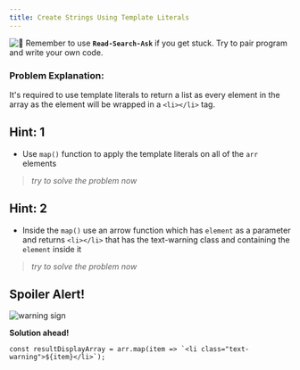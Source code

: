 ```yaml
---
title: Create Strings Using Template Literals
---
```


![:triangular_flag_on_post:](https://forum.freecodecamp.com/images/emoji/emoji_one/triangular_flag_on_post.png?v=3 ":triangular_flag_on_post:") Remember to use <a>**`Read-Search-Ask`**</a> if you get stuck. Try to pair program and write your own code.

### Problem Explanation:

It's required to use template literals to return a list as every element in the array as the element will be wrapped in a `<li></li>` tag.

## Hint: 1

*   Use `map()` function to apply the template literals on all of the `arr` elements 

> _try to solve the problem now_

## Hint: 2

*   Inside the `map()` use an arrow function which has `element` as a parameter and returns `<li></li>` that has the text-warning class and containing the `element` inside it

> _try to solve the problem now_

## Spoiler Alert!

![warning sign](//discourse-user-assets.s3.amazonaws.com/original/2X/2/2d6c412a50797771301e7ceabd554cef4edcd74d.gif)

**Solution ahead!**

```const resultDisplayArray = arr.map(item => `<li class="text-warning">${item}</li>`);```


